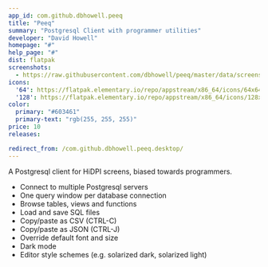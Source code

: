 ```yaml
---
app_id: com.github.dbhowell.peeq
title: "Peeq"
summary: "Postgresql Client with programmer utilities"
developer: "David Howell"
homepage: "#"
help_page: "#"
dist: flatpak
screenshots:
  - https://raw.githubusercontent.com/dbhowell/peeq/master/data/screenshot_001.png
icons:
  '64': https://flatpak.elementary.io/repo/appstream/x86_64/icons/64x64/com.github.dbhowell.peeq.png
  '128': https://flatpak.elementary.io/repo/appstream/x86_64/icons/128x128/com.github.dbhowell.peeq.png
color:
  primary: "#603461"
  primary-text: "rgb(255, 255, 255)"
price: 10
releases:

redirect_from: /com.github.dbhowell.peeq.desktop/
---
```


<p>A Postgresql client for HiDPI screens, biased towards programmers.</p>
<ul>
<li>Connect to multiple Postgresql servers</li>
<li>One query window per database connection</li>
<li>Browse tables, views and functions</li>
<li>Load and save SQL files</li>
<li>Copy/paste as CSV (CTRL-C)</li>
<li>Copy/paste as JSON (CTRL-J)</li>
<li>Override default font and size</li>
<li>Dark mode</li>
<li>Editor style schemes (e.g. solarized dark, solarized light)</li>
</ul>